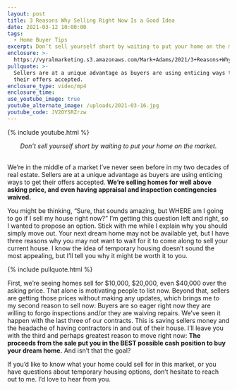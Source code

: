 ```yaml
---
layout: post
title: 3 Reasons Why Selling Right Now Is a Good Idea
date: 2021-03-12 10:00:00
tags:
  - Home Buyer Tips
excerpt: Don’t sell yourself short by waiting to put your home on the market.
enclosure: >-
  https://vyralmarketing.s3.amazonaws.com/Mark+Adams/2021/3+Reasons+Why+Selling+Right+Now+Is+a+Good+Idea.mp4
pullquote: >-
  Sellers are at a unique advantage as buyers are using enticing ways to get
  their offers accepted.
enclosure_type: video/mp4
enclosure_time:
use_youtube_image: true
youtube_alternate_image: /uploads/2021-03-16.jpg
youtube_code: JV2OYSRZrzw
---
```

{% include youtube.html %}

<center><em>Don&rsquo;t sell yourself short by waiting to put your home on the market. </em></center>

<center>&nbsp;</center>

We’re in the middle of a market I’ve never seen before in my two decades of real estate. Sellers are at a unique advantage as buyers are using enticing ways to get their offers accepted. **We’re selling homes for well above asking price, and even having appraisal and inspection contingencies waived.&nbsp;**

You might be thinking, “Sure, that sounds amazing, but WHERE am I going to go if I sell my house right now?” I’m getting this question left and right, so I wanted to propose an option. Stick with me while I explain why you should simply move out. Your next dream home may not be available yet, but I have three reasons why you may not want to wait for it to come along to sell your current house. I know the idea of temporary housing doesn’t sound the most appealing, but I’ll tell you why it might be worth it to you.&nbsp;

{% include pullquote.html %}

First, we’re seeing homes sell for $10,000, $20,000, even $40,000 over the asking price. That alone is motivating people to list now. Beyond that, sellers are getting those prices without making any updates, which brings me to my second reason to sell now: Buyers are so eager right now they are willing to forgo inspections and/or they are waiving repairs. We’ve seen it happen with the last three of our contracts. This is saving sellers money and the headache of having contractors in and out of their house. I’ll leave you with the third and perhaps greatest reason to move right now: **The proceeds from the sale put you in the BEST possible cash position to buy your dream home.** And isn’t that the goal?

If you’d like to know what your home could sell for in this market, or you have questions about temporary housing options, don’t hesitate to reach out to me. I’d love to hear from you.&nbsp;
